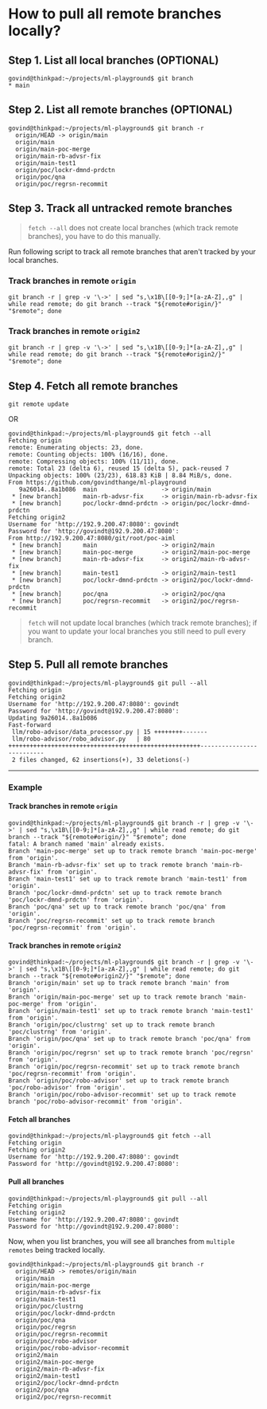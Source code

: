 # How to pull all remote branches locally?

## Step 1. List all local branches (OPTIONAL)
```
govind@thinkpad:~/projects/ml-playground$ git branch
* main
```

## Step 2. List all remote branches (OPTIONAL)
```
govind@thinkpad:~/projects/ml-playground$ git branch -r
  origin/HEAD -> origin/main
  origin/main
  origin/main-poc-merge
  origin/main-rb-advsr-fix
  origin/main-test1
  origin/poc/lockr-dmnd-prdctn
  origin/poc/qna
  origin/poc/regrsn-recommit
```

## Step 3. Track all untracked remote branches

> `fetch --all` does not create local branches (which track remote branches), you have to do this manually.

Run following script to track all remote branches that aren't tracked by your local branches.

### Track branches in remote `origin`
```
git branch -r | grep -v '\->' | sed "s,\x1B\[[0-9;]*[a-zA-Z],,g" | while read remote; do git branch --track "${remote#origin/}" "$remote"; done
```

### Track branches in remote `origin2`
```
git branch -r | grep -v '\->' | sed "s,\x1B\[[0-9;]*[a-zA-Z],,g" | while read remote; do git branch --track "${remote#origin2/}" "$remote"; done
```

## Step 4. Fetch all remote branches
```
git remote update
```

OR

```
govind@thinkpad:~/projects/ml-playground$ git fetch --all
Fetching origin
remote: Enumerating objects: 23, done.
remote: Counting objects: 100% (16/16), done.
remote: Compressing objects: 100% (11/11), done.
remote: Total 23 (delta 6), reused 15 (delta 5), pack-reused 7
Unpacking objects: 100% (23/23), 618.83 KiB | 8.84 MiB/s, done.
From https://github.com/govindthange/ml-playground
   9a26014..8a1b086  main                  -> origin/main
 * [new branch]      main-rb-advsr-fix     -> origin/main-rb-advsr-fix
 * [new branch]      poc/lockr-dmnd-prdctn -> origin/poc/lockr-dmnd-prdctn
Fetching origin2
Username for 'http://192.9.200.47:8080': govindt
Password for 'http://govindt@192.9.200.47:8080': 
From http://192.9.200.47:8080/git/root/poc-aiml
 * [new branch]      main                  -> origin2/main
 * [new branch]      main-poc-merge        -> origin2/main-poc-merge
 * [new branch]      main-rb-advsr-fix     -> origin2/main-rb-advsr-fix
 * [new branch]      main-test1            -> origin2/main-test1
 * [new branch]      poc/lockr-dmnd-prdctn -> origin2/poc/lockr-dmnd-prdctn
 * [new branch]      poc/qna               -> origin2/poc/qna
 * [new branch]      poc/regrsn-recommit   -> origin2/poc/regrsn-recommit
```

> `fetch` will not update local branches (which track remote branches); if you want to update your local branches you still need to pull every branch.

## Step 5. Pull all remote branches
```
govind@thinkpad:~/projects/ml-playground$ git pull --all
Fetching origin
Fetching origin2
Username for 'http://192.9.200.47:8080': govindt
Password for 'http://govindt@192.9.200.47:8080': 
Updating 9a26014..8a1b086
Fast-forward
 llm/robo-advisor/data_processor.py | 15 ++++++++-------
 llm/robo-advisor/robo_advisor.py   | 80 ++++++++++++++++++++++++++++++++++++++++++++++++++++++--------------------------
 2 files changed, 62 insertions(+), 33 deletions(-)

```

---

### Example

#### Track branches in remote `origin`
```
govind@thinkpad:~/projects/ml-playground$ git branch -r | grep -v '\->' | sed "s,\x1B\[[0-9;]*[a-zA-Z],,g" | while read remote; do git branch --track "${remote#origin/}" "$remote"; done
fatal: A branch named 'main' already exists.
Branch 'main-poc-merge' set up to track remote branch 'main-poc-merge' from 'origin'.
Branch 'main-rb-advsr-fix' set up to track remote branch 'main-rb-advsr-fix' from 'origin'.
Branch 'main-test1' set up to track remote branch 'main-test1' from 'origin'.
Branch 'poc/lockr-dmnd-prdctn' set up to track remote branch 'poc/lockr-dmnd-prdctn' from 'origin'.
Branch 'poc/qna' set up to track remote branch 'poc/qna' from 'origin'.
Branch 'poc/regrsn-recommit' set up to track remote branch 'poc/regrsn-recommit' from 'origin'.
```

#### Track branches in remote `origin2`
```
govind@thinkpad:~/projects/ml-playground$ git branch -r | grep -v '\->' | sed "s,\x1B\[[0-9;]*[a-zA-Z],,g" | while read remote; do git branch --track "${remote#origin2/}" "$remote"; done
Branch 'origin/main' set up to track remote branch 'main' from 'origin'.
Branch 'origin/main-poc-merge' set up to track remote branch 'main-poc-merge' from 'origin'.
Branch 'origin/main-test1' set up to track remote branch 'main-test1' from 'origin'.
Branch 'origin/poc/clustrng' set up to track remote branch 'poc/clustrng' from 'origin'.
Branch 'origin/poc/qna' set up to track remote branch 'poc/qna' from 'origin'.
Branch 'origin/poc/regrsn' set up to track remote branch 'poc/regrsn' from 'origin'.
Branch 'origin/poc/regrsn-recommit' set up to track remote branch 'poc/regrsn-recommit' from 'origin'.
Branch 'origin/poc/robo-advisor' set up to track remote branch 'poc/robo-advisor' from 'origin'.
Branch 'origin/poc/robo-advisor-recommit' set up to track remote branch 'poc/robo-advisor-recommit' from 'origin'.
```

#### Fetch all branches
```
govind@thinkpad:~/projects/ml-playground$ git fetch --all
Fetching origin
Fetching origin2
Username for 'http://192.9.200.47:8080': govindt 
Password for 'http://govindt@192.9.200.47:8080': 
```

#### Pull all branches
```
govind@thinkpad:~/projects/ml-playground$ git pull --all
Fetching origin
Fetching origin2
Username for 'http://192.9.200.47:8080': govindt
Password for 'http://govindt@192.9.200.47:8080': 
```

Now, when you list branches, you will see all branches from `multiple remotes` being tracked locally.
```
govind@thinkpad:~/projects/ml-playground$ git branch -r
  origin/HEAD -> remotes/origin/main
  origin/main
  origin/main-poc-merge
  origin/main-rb-advsr-fix
  origin/main-test1
  origin/poc/clustrng
  origin/poc/lockr-dmnd-prdctn
  origin/poc/qna
  origin/poc/regrsn
  origin/poc/regrsn-recommit
  origin/poc/robo-advisor
  origin/poc/robo-advisor-recommit
  origin2/main
  origin2/main-poc-merge
  origin2/main-rb-advsr-fix
  origin2/main-test1
  origin2/poc/lockr-dmnd-prdctn
  origin2/poc/qna
  origin2/poc/regrsn-recommit
```
